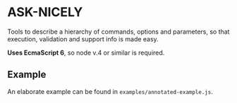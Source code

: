 # ASK-NICELY
Tools to describe a hierarchy of commands, options and parameters, so that execution, validation and support info is made easy.

**Uses EcmaScript 6**, so node v.4 or similar is required.

## Example
An elaborate example can be found in `examples/annotated-example.js`.